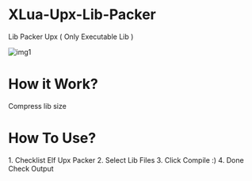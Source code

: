 # XLua-Upx-Lib-Packer
Lib Packer Upx ( Only Executable Lib )


![img1](https://anopic.us/aRAFcKJCPfcT7OrmEoCqn3eCLlNizk22vYrfXghH.jpg)

<H1> How it Work? </h1>
<P>
Compress lib size
</p>


<H1> How To Use? </h1>
<P>
1. Checklist Elf Upx Packer
2. Select Lib Files
3. Click Compile :)
4. Done Check Output 
</P>
